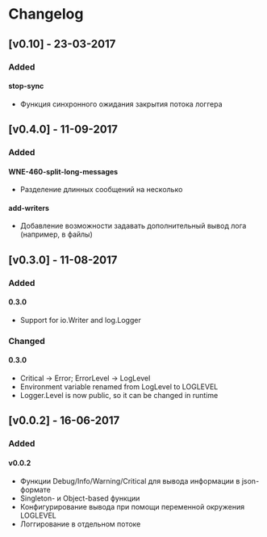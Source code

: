 # Changelog

## [v0.10] - 23-03-2017

### Added

#### stop-sync
- Функция синхронного ожидания закрытия потока логгера

## [v0.4.0] - 11-09-2017

### Added

#### WNE-460-split-long-messages
- Разделение длинных сообщений на несколько

#### add-writers
- Добавление возможности задавать дополнительный вывод лога (например, в файлы)

## [v0.3.0] - 11-08-2017

### Added

#### 0.3.0
- Support for io.Writer and log.Logger

### Changed

#### 0.3.0
- Critical -> Error; ErrorLevel -> LogLevel
- Environment variable renamed from LogLevel to LOGLEVEL
- Logger.Level is now public, so it can be changed in runtime

## [v0.0.2] - 16-06-2017

### Added

#### v0.0.2
- Функции Debug/Info/Warning/Critical для вывода информации в json-формате
- Singleton- и Object-based функции
- Конфигурирование вывода при помощи переменной окружения LOGLEVEL
- Логгирование в отдельном потоке
